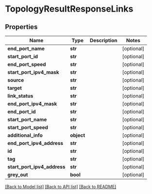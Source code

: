 # TopologyResultResponseLinks

## Properties
Name | Type | Description | Notes
------------ | ------------- | ------------- | -------------
**end_port_name** | **str** |  | [optional] 
**start_port_id** | **str** |  | [optional] 
**end_port_speed** | **str** |  | [optional] 
**start_port_ipv4_mask** | **str** |  | [optional] 
**source** | **str** |  | [optional] 
**target** | **str** |  | [optional] 
**link_status** | **str** |  | [optional] 
**end_port_ipv4_mask** | **str** |  | [optional] 
**end_port_id** | **str** |  | [optional] 
**start_port_name** | **str** |  | [optional] 
**start_port_speed** | **str** |  | [optional] 
**additional_info** | **object** |  | [optional] 
**end_port_ipv4_address** | **str** |  | [optional] 
**id** | **str** |  | [optional] 
**tag** | **str** |  | [optional] 
**start_port_ipv4_address** | **str** |  | [optional] 
**grey_out** | **bool** |  | [optional] 

[[Back to Model list]](../README.md#documentation-for-models) [[Back to API list]](../README.md#documentation-for-api-endpoints) [[Back to README]](../README.md)


